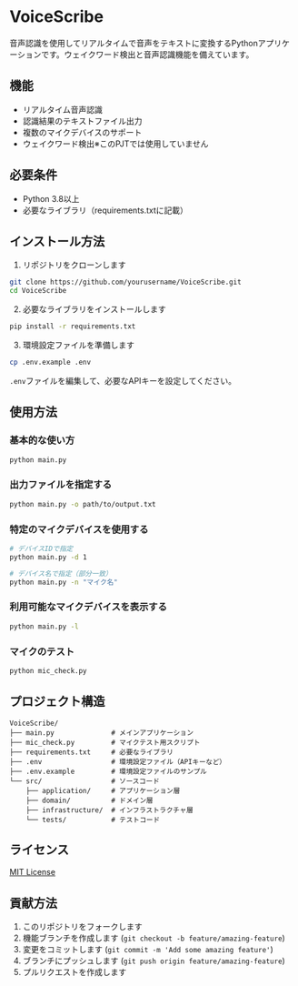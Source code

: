 # VoiceScribe

音声認識を使用してリアルタイムで音声をテキストに変換するPythonアプリケーションです。ウェイクワード検出と音声認識機能を備えています。

## 機能

- リアルタイム音声認識
- 認識結果のテキストファイル出力
- 複数のマイクデバイスのサポート
- ウェイクワード検出※このPJTでは使用していません

## 必要条件

- Python 3.8以上
- 必要なライブラリ（requirements.txtに記載）

## インストール方法

1. リポジトリをクローンします
```bash
git clone https://github.com/yourusername/VoiceScribe.git
cd VoiceScribe
```

2. 必要なライブラリをインストールします
```bash
pip install -r requirements.txt
```

3. 環境設定ファイルを準備します
```bash
cp .env.example .env
```
`.env`ファイルを編集して、必要なAPIキーを設定してください。

## 使用方法

### 基本的な使い方
```bash
python main.py
```

### 出力ファイルを指定する
```bash
python main.py -o path/to/output.txt
```

### 特定のマイクデバイスを使用する
```bash
# デバイスIDで指定
python main.py -d 1

# デバイス名で指定（部分一致）
python main.py -n "マイク名"
```

### 利用可能なマイクデバイスを表示する
```bash
python main.py -l
```

### マイクのテスト
```bash
python mic_check.py
```

## プロジェクト構造

```
VoiceScribe/
├── main.py              # メインアプリケーション
├── mic_check.py         # マイクテスト用スクリプト
├── requirements.txt     # 必要なライブラリ
├── .env                 # 環境設定ファイル（APIキーなど）
├── .env.example         # 環境設定ファイルのサンプル
└── src/                 # ソースコード
    ├── application/     # アプリケーション層
    ├── domain/          # ドメイン層
    ├── infrastructure/  # インフラストラクチャ層
    └── tests/           # テストコード
```

## ライセンス

[MIT License](LICENSE)

## 貢献方法

1. このリポジトリをフォークします
2. 機能ブランチを作成します (`git checkout -b feature/amazing-feature`)
3. 変更をコミットします (`git commit -m 'Add some amazing feature'`)
4. ブランチにプッシュします (`git push origin feature/amazing-feature`)
5. プルリクエストを作成します 
